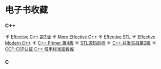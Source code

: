 # 电子书收藏
### C++
:sunny: [Effective C++ 第3版](https://ebook-1301626360.cos.ap-nanjing.myqcloud.com/cpp/Effective%20C%2B%2B%E4%B8%AD%E6%96%87%E7%89%88%28%E7%AC%AC%E4%B8%89%E7%89%88%29.pdf)
:sunny: [More Effective C++](https://ebook-1301626360.cos.ap-nanjing.myqcloud.com/cpp/More%20Effective%20C%2B%2B%E4%B8%AD%E6%96%87%E7%89%88.pdf)
:sunny: [Effective STL](https://ebook-1301626360.cos.ap-nanjing.myqcloud.com/cpp/Effective%20STL%EF%BC%88%E4%B8%AD%E6%96%87%E7%89%88%EF%BC%89.pdf)
:sunny: [Effective Modern C++](https://ebook-1301626360.cos.ap-nanjing.myqcloud.com/cpp/Effective%20Modern%20C%2B%2B.pdf)
:sunny: [C++ Primer 第4版](https://ebook-1301626360.cos.ap-nanjing.myqcloud.com/cpp/C%2B%2BPrimer%E4%B8%AD%E6%96%87%E7%89%88%28%E7%AC%AC4%E7%89%88%29.pdf)
:sunny: [STL源码剖析](https://ebook-1301626360.cos.ap-nanjing.myqcloud.com/cpp/STL%E6%BA%90%E7%A0%81%E5%89%96%E6%9E%90.pdf)
:sunny: [C++ 并发实战第2版](https://ebook-1301626360.cos.ap-nanjing.myqcloud.com/cpp/C%2B%2B%E5%B9%B6%E5%8F%91%E7%BC%96%E7%A8%8B%E5%AE%9E%E6%88%98%E7%AC%AC2%E7%89%88.pdf)
:sunny: [CCF-CSP认证 C++ 常用标准函数库](https://ebook-1301626360.cos.ap-nanjing.myqcloud.com/cpp/CCF-CSP%E8%AE%A4%E8%AF%81C%2B%2B%E5%B8%B8%E7%94%A8%E6%A0%87%E5%87%86%E5%BA%93%E5%87%BD%E6%95%B0.pdf)
### C

### 
